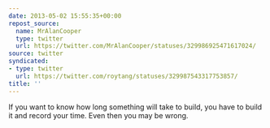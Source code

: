 ```yaml
---
date: 2013-05-02 15:55:35+00:00
repost_source:
  name: MrAlanCooper
  type: twitter
  url: https://twitter.com/MrAlanCooper/statuses/329986925471617024/
source: twitter
syndicated:
- type: twitter
  url: https://twitter.com/roytang/statuses/329987543317753857/
title: ''
---
```


If you want to know how long something will take to build, you have to build it and record your time. Even then you may be wrong.